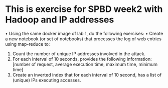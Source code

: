 # This is exercise for SPBD week2 with Hadoop and IP addresses 
• Using the same docker image of lab 1, do the following
exercises:
• Create a new notebook (or set of notebooks) that
processes the log of web entries using map-reduce to:
1. Count the number of unique IP addresses involved in the
attack.
2. For each interval of 10 seconds, provides the following
information: [number of request, average execution time,
maximum time, minimum time]
3. Create an inverted index that for each interval of 10 second,
has a list of (unique) IPs executing accesses.
